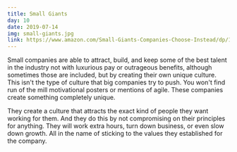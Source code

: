 ```yaml
---
title: Small Giants
day: 10
date: 2019-07-14
img: small-giants.jpg
link: https://www.amazon.com/Small-Giants-Companies-Choose-Instead/dp/1591840937/
---
```


Small companies are able to attract, build, and keep some of the best talent in the
industry not with luxurious pay or outrageous benefits, although sometimes those
are included, but by creating their own unique culture. This isn't the type of
culture that big companies try to push. You won't find run of the mill
motivational posters or mentions of agile. These companies create something
completely unique.

They create a culture that attracts the exact kind of people they want working
for them. And they do this by not compromising on their principles for anything.
They will work extra hours, turn down business, or even slow down growth. All in the
name of sticking to the values they established for the company.
